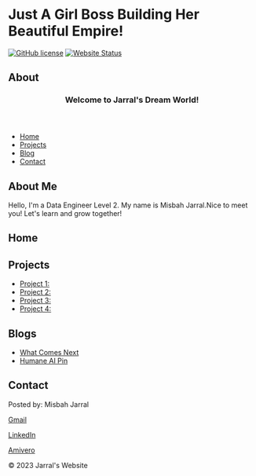 # Just A Girl Boss Building Her Beautiful Empire!
[![GitHub license](https://img.shields.io/badge/license-MIT-blue.svg)](LICENSE)
[![Website Status](https://img.shields.io/website-up-down-green-red/https/https://github.com/mjarral1/github.io.com.svg)](https://https://github.com/mjarral1/github.io/new/master?readme=1/)
## About
<!DOCTYPE html>
<html lang="en">
  <head>
    <meta charset="UTF-8">
		<meta name="viewport" content="width=device=width, initial-scale=1.0">
		<link rel="stylesheet" href="styles.css">
	</head>
	<body>
		<header>
			<h3>Welcome to Jarral's Dream World!</h3>
		</header>
    <nav>
      <ul>
				<li><a href="#">Home</a></li>
				<li><a href="#">Projects</a></li>
				<li><a href="Blogs.html">Blog</a></li>
				<li><a href="#">Contact</a></li>
			</ul>
		</nav>
		<main>
			<section>
				<h2> About Me </h2>
				<p>Hello, I'm a Data Engineer Level 2. My name is Misbah Jarral.Nice to meet you! Let's learn and grow together! </p>
			</section>
      <section>
        <h2> Home </h2>
      </section>
        <section>
        <h2> Projects </h2>
             <nav>
      <ul>
				<li><a href="#">Project 1:</a></li>
				<li><a href="#">Project 2:</a></li>
				<li><a href="#">Project 3:</a></li>
				<li><a href="#">Project 4:</a></li>
			</ul>
		</nav>
      </section>
      <section>
        <h2> Blogs </h2>
        <ul>
          <li><a href="blog-post1.html"> What Comes Next</a></li>
          <li><a href="blog-post2.html">Humane AI Pin</a></li>
      </section>  
            <section>
        <h2> Contact </h2>
      </section>
    </main>
<footer>
  <p> Posted by: Misbah Jarral </p>
  <a href="https://myaccount.google.com/"> Gmail </a></p>
  <p><a href="https://www.linkedin.com/in/mjarral786/"> LinkedIn </a></p>
  <p><a href="https://www.amivero.com/">Amivero </a></p>

   <p>&copy; 2023 Jarral's Website</p>
</footer>
        </body>
</html>

